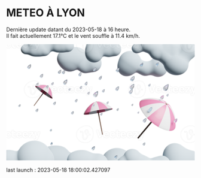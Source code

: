 # METEO À LYON

Dernière update datant du 2023-05-18 à 16 heure.  
Il fait actuellement 17.1°C et le vent souffle à 11.4 km/h.      

![](./.github/rain.png)

last launch : 2023-05-18 18:00:02.427097
